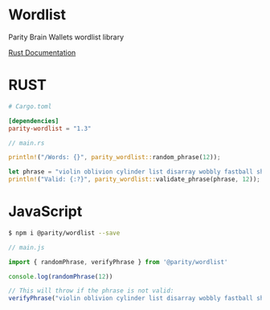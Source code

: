 # Wordlist
Parity Brain Wallets wordlist library


[Rust Documentation](https://docs.rs/parity-wordlist/)


# RUST

```toml
# Cargo.toml

[dependencies]
parity-wordlist = "1.3"
```

```rust
// main.rs

println!("/Words: {}", parity_wordlist::random_phrase(12));

let phrase = "violin oblivion cylinder list disarray wobbly fastball showplace oasis patronize septic spearhead";
println!("Valid: {:?}", parity_wordlist::validate_phrase(phrase, 12));
```


# JavaScript


```bash
$ npm i @parity/wordlist --save
```


```js
// main.js

import { randomPhrase, verifyPhrase } from '@parity/wordlist'

console.log(randomPhrase(12))

// This will throw if the phrase is not valid:
verifyPhrase("violin oblivion cylinder list disarray wobbly fastball showplace oasis patronize septic spearhead", 12)
```
